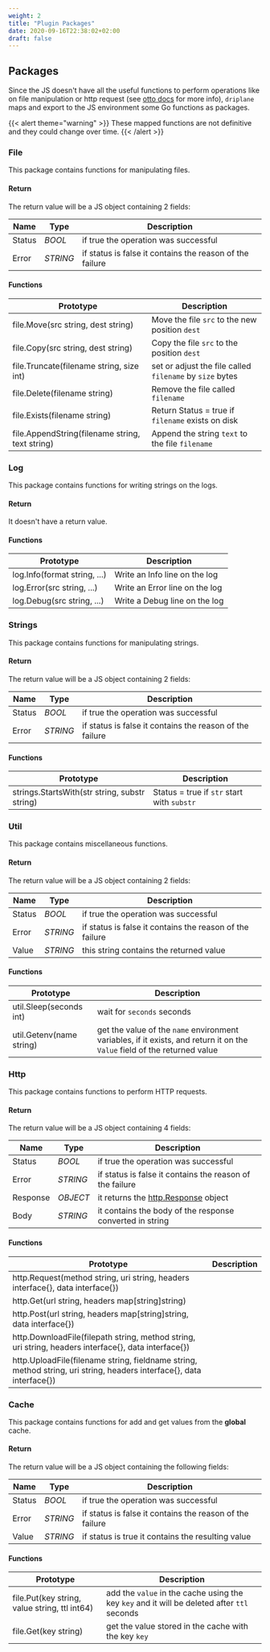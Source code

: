```yaml
---
weight: 2
title: "Plugin Packages"
date: 2020-09-16T22:38:02+02:00
draft: false
---
```


## Packages

Since the JS doesn't have all the useful functions to perform operations like on file manipulation or http request (see [otto docs](https://godoc.org/github.com/robertkrimen/otto) for more info), `driplane` maps and export to the JS environment some Go functions as packages.


{{< alert theme="warning" >}}
These mapped functions are not definitive and they could change over time.
{{< /alert >}} 

### File

This package contains functions for manipulating files.

#### Return

The return value will be a JS object containing 2 fields:

| Name | Type | Description |
| --- | --- | --- |
| Status | _BOOL_ | if true the operation was successful |
| Error | _STRING_ | if status is false it contains the reason of the failure |

#### Functions

| Prototype | Description |
| --- | --- |
| file.Move(src string, dest string) | Move the file `src` to the new position `dest` |
| file.Copy(src string, dest string) | Copy the file `src` to the position `dest` |
| file.Truncate(filename string, size int) | set or adjust the file called `filename` by `size` bytes |
| file.Delete(filename string) | Remove the file called `filename` |
| file.Exists(filename string) | Return Status = true if `filename` exists on disk |
| file.AppendString(filename string, text string) | Append the string `text` to the file `filename` |

### Log

This package contains functions for writing strings on the logs.

#### Return

It doesn't have a return value.

#### Functions

| Prototype | Description |
| --- | --- |
| log.Info(format string, ...) | Write an Info line on the log |
| log.Error(src string, ...) | Write an Error line on the log |
| log.Debug(src string, ...) | Write a Debug line on the log |

### Strings

This package contains functions for manipulating strings.

#### Return

The return value will be a JS object containing 2 fields:

| Name | Type | Description |
| --- | --- | --- |
| Status | _BOOL_ | if true the operation was successful |
| Error | _STRING_ | if status is false it contains the reason of the failure |

#### Functions

| Prototype | Description |
| --- | --- |
| strings.StartsWith(str string, substr string) | Status = true if `str` start with `substr` |

### Util

This package contains miscellaneous functions.

#### Return

The return value will be a JS object containing 2 fields:

| Name | Type | Description |
| --- | --- | --- |
| Status | _BOOL_ | if true the operation was successful |
| Error | _STRING_ | if status is false it contains the reason of the failure |
| Value | _STRING_ | this string contains the returned value |

#### Functions

| Prototype | Description |
| --- | --- |
| util.Sleep(seconds int) | wait for `seconds` seconds |
| util.Getenv(name string) | get the value of the `name` environment variables, if it exists, and return it on the `Value` field of the returned value |

### Http

This package contains functions to perform HTTP requests.

#### Return

The return value will be a JS object containing 4 fields:

| Name | Type | Description |
| --- | --- | --- |
| Status | _BOOL_ | if true the operation was successful |
| Error | _STRING_ | if status is false it contains the reason of the failure |
| Response | _OBJECT_ | it returns the [http.Response](https://golang.org/pkg/net/http/#Response) object |
| Body | _STRING_ | it contains the body of the response converted in string |

#### Functions

| Prototype | Description |
| --- | --- |
| http.Request(method string, uri string, headers interface{}, data interface{}) |  |
| http.Get(url string, headers map[string]string) |  |
| http.Post(url string, headers map[string]string, data interface{}) |  |
| http.DownloadFile(filepath string, method string, uri string, headers interface{}, data interface{}) |  |
| http.UploadFile(filename string, fieldname string, method string, uri string, headers interface{}, data interface{}) |  |

### Cache

This package contains functions for add and get values from the **global** cache.

#### Return

The return value will be a JS object containing the following fields:

| Name | Type | Description |
| --- | --- | --- |
| Status | _BOOL_ | if true the operation was successful |
| Error | _STRING_ | if status is false it contains the reason of the failure |
| Value | _STRING_ | if status is true it contains the resulting value |

#### Functions

| Prototype | Description |
| --- | --- |
| file.Put(key string, value string, ttl int64) | add the `value` in the cache using the key `key` and it will be deleted after `ttl` seconds |
| file.Get(key string) | get the value stored in the cache with the key `key` |

